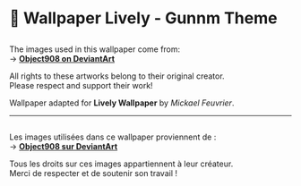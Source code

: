 # 🎨 Wallpaper Lively - Gunnm Theme

##

The images used in this wallpaper come from:  
→ **[Object908 on DeviantArt](https://www.deviantart.com/object908)**

All rights to these artworks belong to their original creator.  
Please respect and support their work!

Wallpaper adapted for **Lively Wallpaper** by _Mickael Feuvrier_.

---

##

Les images utilisées dans ce wallpaper proviennent de :  
→ **[Object908 sur DeviantArt](https://www.deviantart.com/object908)**

Tous les droits sur ces images appartiennent à leur créateur.  
Merci de respecter et de soutenir son travail !
